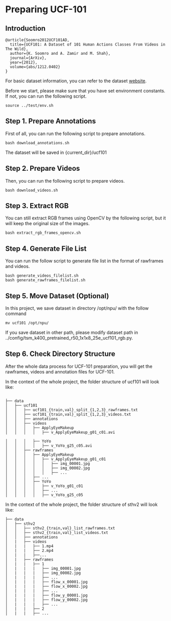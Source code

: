 # Preparing UCF-101

## Introduction
```
@article{Soomro2012UCF101AD,
  title={UCF101: A Dataset of 101 Human Actions Classes From Videos in The Wild},
  author={K. Soomro and A. Zamir and M. Shah},
  journal={ArXiv},
  year={2012},
  volume={abs/1212.0402}
}
```
For basic dataset information, you can refer to the dataset [website](https://www.crcv.ucf.edu/research/data-sets/ucf101/).

Before we start, please make sure that you have set environment constants. If not, you can run the following script.
```
source ../test/env.sh
```

## Step 1. Prepare Annotations
First of all, you can run the following script to prepare annotations.
```
bash download_annotations.sh
```
The dataset will be saved in {current_dir}/ucf101

## Step 2. Prepare Videos
Then, you can run the following script to prepare videos.
```
bash download_videos.sh
```

## Step 3. Extract RGB
You can still extract RGB frames using OpenCV by the following script, but it will keep the original size of the images.
```
bash extract_rgb_frames_opencv.sh
```

## Step 4. Generate File List
You can run the follow script to generate file list in the format of rawframes and videos.
```
bash generate_videos_filelist.sh
bash generate_rawframes_filelist.sh
```

## Step 5. Move Dataset (Optional)
In this project, we save dataset in directory /opt/npu/ with the follow command
```
mv ucf101 /opt/npu/
```
If you save dataset in other path, please modify dataset path in ../config/tsm_k400_pretrained_r50_1x1x8_25e_ucf101_rgb.py.

## Step 6. Check Directory Structure
After the whole data process for UCF-101 preparation, you will get the rawframes, videos and annotation files for UCF-101.

In the context of the whole project, the folder structure of ucf101 will look like:
```

├── data
│   ├── ucf101
│   │   ├── ucf101_{train,val}_split_{1,2,3}_rawframes.txt
│   │   ├── ucf101_{train,val}_split_{1,2,3}_videos.txt
│   │   ├── annotations
│   │   ├── videos
│   │   │   ├── ApplyEyeMakeup
│   │   │   │   ├── v_ApplyEyeMakeup_g01_c01.avi

│   │   │   ├── YoYo
│   │   │   │   ├── v_YoYo_g25_c05.avi
│   │   ├── rawframes
│   │   │   ├── ApplyEyeMakeup
│   │   │   │   ├── v_ApplyEyeMakeup_g01_c01
│   │   │   │   │   ├── img_00001.jpg
│   │   │   │   │   ├── img_00002.jpg
│   │   │   │   │   ├── ...
│   │   │   ├── ...
│   │   │   ├── YoYo
│   │   │   │   ├── v_YoYo_g01_c01
│   │   │   │   ├── ...
│   │   │   │   ├── v_YoYo_g25_c05
```
In the context of the whole project, the folder structure of sthv2 will look like:
```
├── data
│   ├── sthv2
│   │   ├── sthv2_{train,val}_list_rawframes.txt
│   │   ├── sthv2_{train,val}_list_videos.txt
│   │   ├── annotations
│   |   ├── videos
│   |   |   ├── 1.mp4
│   |   |   ├── 2.mp4
│   |   |   ├──...
│   |   ├── rawframes
│   |   |   ├── 1
│   |   |   |   ├── img_00001.jpg
│   |   |   |   ├── img_00002.jpg
│   |   |   |   ├── ...
│   |   |   |   ├── flow_x_00001.jpg
│   |   |   |   ├── flow_x_00002.jpg
│   |   |   |   ├── ...
│   |   |   |   ├── flow_y_00001.jpg
│   |   |   |   ├── flow_y_00002.jpg
│   |   |   |   ├── ...
│   |   |   ├── 2
│   |   |   ├── ...
```